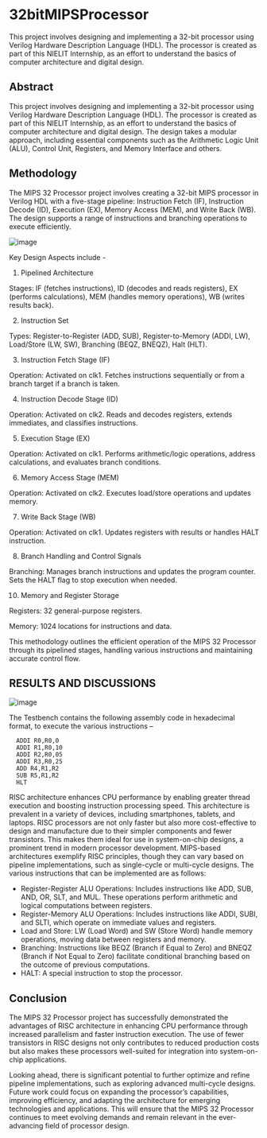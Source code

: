 # 32bitMIPSProcessor
This project involves designing and implementing a 32-bit processor using Verilog Hardware Description Language (HDL). The processor is created as part of this NIELIT Internship, as an effort to understand the basics of computer architecture and digital design. 

## Abstract 
This project involves designing and implementing a 32-bit processor using Verilog Hardware Description Language (HDL). The processor is created as part of this NIELIT Internship, as an effort to understand the basics of computer architecture and digital design. The design takes a modular approach, including essential components such as the Arithmetic Logic Unit (ALU), Control Unit, Registers, and Memory Interface and others.

## Methodology
The MIPS 32 Processor project involves creating a 32-bit MIPS processor in Verilog HDL with a five-stage pipeline: Instruction Fetch (IF), Instruction Decode (ID), Execution (EX), Memory Access (MEM), and Write Back (WB). The design supports a range of instructions and branching operations to execute efficiently.

![image](https://github.com/user-attachments/assets/4db6f62a-4d85-42f0-a07a-abccf22edb00)


Key Design Aspects include -
1.	Pipelined Architecture

Stages: IF (fetches instructions), ID (decodes and reads registers), EX (performs calculations), MEM (handles memory operations), WB (writes results back).

2.	Instruction Set

Types: Register-to-Register (ADD, SUB), Register-to-Memory (ADDI, LW), Load/Store (LW, SW), Branching (BEQZ, BNEQZ), Halt (HLT).

3.	Instruction Fetch Stage (IF)

Operation: Activated on clk1. Fetches instructions sequentially or from a branch target if a branch is taken.

4.	Instruction Decode Stage (ID)

Operation: Activated on clk2. Reads and decodes registers, extends immediates, and classifies instructions.

5.	Execution Stage (EX)

Operation: Activated on clk1. Performs arithmetic/logic operations, address calculations, and evaluates branch conditions.

6.	Memory Access Stage (MEM)

Operation: Activated on clk2. Executes load/store operations and updates memory.

7.	Write Back Stage (WB)

Operation: Activated on clk1. Updates registers with results or handles HALT instruction.

8.	Branch Handling and Control Signals
   
Branching: Manages branch instructions and updates the program counter. Sets the HALT flag to stop execution when needed.

10.	Memory and Register Storage
    
Registers: 32 general-purpose registers.

Memory: 1024 locations for instructions and data.

This methodology outlines the efficient operation of the MIPS 32 Processor through its pipelined stages, handling various instructions and maintaining accurate control flow.

## RESULTS AND DISCUSSIONS
![image](https://github.com/user-attachments/assets/9a08ba2f-d199-4e88-b5c5-15a0bd3d616e)

The Testbench contains the following assembly code in hexadecimal format, to execute the various instructions –

```assembly
  ADDI R0,R0,0
  ADDI R1,R0,10
  ADDI R2,R0,05
  ADDI R3,R0,25
  ADD R4,R1,R2
  SUB R5,R1,R2
  HLT 
```

RISC architecture enhances CPU performance by enabling greater thread execution and boosting instruction processing speed. This architecture is prevalent in a variety of devices, including smartphones, tablets, and laptops. RISC processors are not only faster but also more cost-effective to design and manufacture due to their simpler components and fewer transistors. This makes them ideal for use in system-on-chip designs, a prominent trend in modern processor development. MIPS-based architectures exemplify RISC principles, though they can vary based on pipeline implementations, such as single-cycle or multi-cycle designs.
The various instructions that can be implemented are as follows:

- Register-Register ALU Operations: Includes instructions like ADD, SUB, AND, OR, SLT, and MUL. These operations perform arithmetic and logical computations between registers.
- Register-Memory ALU Operations: Includes instructions like ADDI, SUBI, and SLTI, which operate on immediate values and registers.
- Load and Store: LW (Load Word) and SW (Store Word) handle memory operations, moving data between registers and memory.
- Branching: Instructions like BEQZ (Branch if Equal to Zero) and BNEQZ (Branch if Not Equal to Zero) facilitate conditional branching based on the outcome of previous computations.
- HALT: A special instruction to stop the processor.
  
## Conclusion 
The MIPS 32 Processor project has successfully demonstrated the advantages of RISC architecture in enhancing CPU performance through increased parallelism and faster instruction execution. The use of fewer transistors in RISC designs not only contributes to reduced production costs but also makes these processors well-suited for integration into system-on-chip applications.

Looking ahead, there is significant potential to further optimize and refine pipeline implementations, such as exploring advanced multi-cycle designs. Future work could focus on expanding the processor’s capabilities, improving efficiency, and adapting the architecture for emerging technologies and applications. This will ensure that the MIPS 32 Processor continues to meet evolving demands and remain relevant in the ever-advancing field of processor design.
